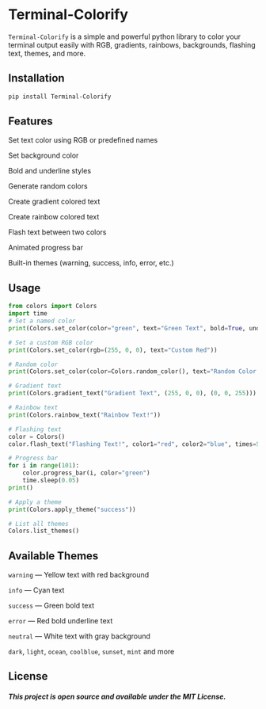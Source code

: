 # Terminal-Colorify
```Terminal-Colorify``` is a simple and powerful python library to color your terminal output easily with RGB, gradients, rainbows, backgrounds, flashing text, themes, and more.

## Installation
```bash
pip install Terminal-Colorify
```

## Features

Set text color using RGB or predefined names

Set background color

Bold and underline styles

Generate random colors

Create gradient colored text

Create rainbow colored text

Flash text between two colors

Animated progress bar

Built-in themes (warning, success, info, error, etc.)

## Usage
```python
from colors import Colors
import time
# Set a named color
print(Colors.set_color(color="green", text="Green Text", bold=True, underline=True))

# Set a custom RGB color
print(Colors.set_color(rgb=(255, 0, 0), text="Custom Red"))

# Random color
print(Colors.set_color(color=Colors.random_color(), text="Random Color Text"))

# Gradient text
print(Colors.gradient_text("Gradient Text", (255, 0, 0), (0, 0, 255)))

# Rainbow text
print(Colors.rainbow_text("Rainbow Text!"))

# Flashing text
color = Colors()
color.flash_text("Flashing Text!", color1="red", color2="blue", times=5, delay=0.5)

# Progress bar
for i in range(101):
    color.progress_bar(i, color="green")
    time.sleep(0.05)
print()

# Apply a theme
print(Colors.apply_theme("success"))

# List all themes
Colors.list_themes()
```

## Available Themes

```warning``` — Yellow text with red background

```info``` — Cyan text

```success``` — Green bold text

```error``` — Red bold underline text

```neutral``` — White text with gray background

```dark```, ```light```, ```ocean```, ```coolblue```, ```sunset```, ```mint``` and more

## License

##### This project is open source and available under the MIT License.